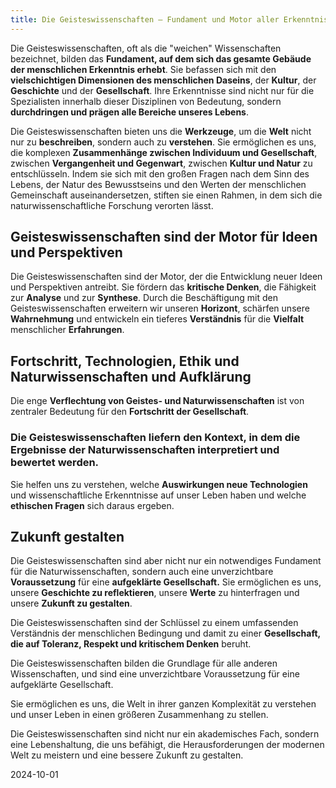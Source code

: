 ```yaml
---
title: Die Geisteswissenschaften – Fundament und Motor aller Erkenntnis
---
```

Die Geisteswissenschaften, oft als die "weichen" Wissenschaften bezeichnet, bilden das **Fundament, auf dem sich das gesamte Gebäude der menschlichen Erkenntnis erhebt**. Sie befassen sich mit den **vielschichtigen Dimensionen des menschlichen Daseins**, der **Kultur**, der **Geschichte** und der **Gesellschaft**. Ihre Erkenntnisse sind nicht nur für die Spezialisten innerhalb dieser Disziplinen von Bedeutung, sondern **durchdringen und prägen alle Bereiche unseres Lebens**.

Die Geisteswissenschaften bieten uns die **Werkzeuge**, um die **Welt** nicht nur zu **beschreiben**, sondern auch zu **verstehen**. Sie ermöglichen es uns, die komplexen **Zusammenhänge zwischen Individuum und Gesellschaft**, zwischen **Vergangenheit und Gegenwart**, zwischen **Kultur und Natur** zu entschlüsseln. Indem sie sich mit den großen Fragen nach dem Sinn des Lebens, der Natur des Bewusstseins und den Werten der menschlichen Gemeinschaft auseinandersetzen, stiften sie einen Rahmen, in dem sich die naturwissenschaftliche Forschung verorten lässt.

## Geisteswissenschaften sind der Motor für Ideen und Perspektiven

Die Geisteswissenschaften sind der Motor, der die Entwicklung neuer Ideen und Perspektiven antreibt. Sie fördern das **kritische Denken**, die Fähigkeit zur **Analyse** und zur **Synthese**. Durch die Beschäftigung mit den Geisteswissenschaften erweitern wir unseren **Horizont**, schärfen unsere **Wahrnehmung** und entwickeln ein tieferes **Verständnis** für die **Vielfalt** menschlicher **Erfahrungen**.

## Fortschritt, Technologien, Ethik und Naturwissenschaften und Aufklärung

Die enge **Verflechtung von Geistes- und Naturwissenschaften** ist von zentraler Bedeutung für den **Fortschritt der Gesellschaft**. 

### Die Geisteswissenschaften liefern den Kontext, in dem die Ergebnisse der Naturwissenschaften interpretiert und bewertet werden. 

Sie helfen uns zu verstehen, welche **Auswirkungen neue Technologien** und wissenschaftliche Erkenntnisse auf unser Leben haben und welche **ethischen Fragen** sich daraus ergeben.

##  Zukunft gestalten

Die Geisteswissenschaften sind aber nicht nur ein notwendiges Fundament für die Naturwissenschaften, sondern auch eine unverzichtbare **Voraussetzung** für eine **aufgeklärte Gesellschaft.** Sie ermöglichen es uns, unsere **Geschichte zu reflektieren**, unsere **Werte** zu hinterfragen und unsere **Zukunft zu gestalten**. 

Die Geisteswissenschaften sind der Schlüssel zu einem umfassenden Verständnis der menschlichen Bedingung und damit zu einer **Gesellschaft, die auf Toleranz, Respekt und kritischem Denken** beruht.

Die Geisteswissenschaften bilden die Grundlage für alle anderen Wissenschaften, und sind eine unverzichtbare Voraussetzung für eine aufgeklärte Gesellschaft. 

Sie ermöglichen es uns, die Welt in ihrer ganzen Komplexität zu verstehen und unser Leben in einen größeren Zusammenhang zu stellen. 

Die Geisteswissenschaften sind nicht nur ein akademisches Fach, sondern eine Lebenshaltung, die uns befähigt, die Herausforderungen der modernen Welt zu meistern und eine bessere Zukunft zu gestalten.

2024-10-01